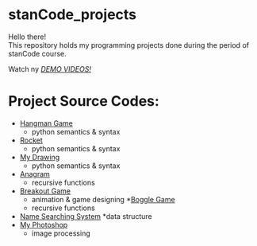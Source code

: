 # stanCode_projects
Hello there!\
This repository holds my programming projects done during the period of stanCode course.

Watch ny *[DEMO VIDEOS!](https://drive.google.com/drive/folders/1Gi3bn9qPW_gR0ISyGzVPLd5Bztdvd7rF?fbclid=IwAR36BW3v_bHn-Idsh-0_ROSWLwrXOzoervZId25OOzH2LX4b6FCGDfULdDg)*

# Project Source Codes:
* [Hangman Game](https://github.com/lindcrj/stanCode_projects/blob/efad7853c7a513f29154480b05a80bc9c53700a8/stanCode_projects/hang_man/hangman.py)
  * python semantics & syntax
* [Rocket](https://github.com/lindcrj/stanCode_projects/blob/efad7853c7a513f29154480b05a80bc9c53700a8/stanCode_projects/hang_man/rocket.py)
  * python semantics & syntax
* [My Drawing](https://github.com/lindcrj/stanCode_projects/blob/efad7853c7a513f29154480b05a80bc9c53700a8/stanCode_projects/my_drawing/my_drawing.py)
   * python semantics & syntax
* [Anagram](https://github.com/lindcrj/stanCode_projects/blob/efad7853c7a513f29154480b05a80bc9c53700a8/stanCode_projects/anagram/anagram_3.py)
  * recursive functions
* [Breakout Game](https://github.com/lindcrj/stanCode_projects/blob/efad7853c7a513f29154480b05a80bc9c53700a8/stanCode_projects/breakout_game/breakout.py)
  * animation & game designing
*[Boggle Game](https://github.com/lindcrj/stanCode_projects/blob/efad7853c7a513f29154480b05a80bc9c53700a8/stanCode_projects/boggle_game/boggle.py)
  * recursive functions
* [Name Searching System](https://github.com/lindcrj/stanCode_projects/blob/efad7853c7a513f29154480b05a80bc9c53700a8/stanCode_projects/name_searching_system/babygraphics.py)
  *data structure
* [My Photoshop](https://github.com/lindcrj/stanCode_projects/blob/efad7853c7a513f29154480b05a80bc9c53700a8/stanCode_projects/my_photoshop/stanCodoshop.py)
  * image processing
